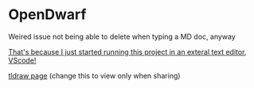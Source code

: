 # OpenDwarf

Weired issue not being able to delete when typing a MD doc, anyway

[That's because I just started running this project in an exteral text editor, VScode!](https://www.showwcase.com/show/34429/effortless-scripting-in-godot-4-with-visual-studio-code-a-step-by-step-guide)

[tldraw page](https://www.tldraw.com/r/v2_c_ysVQ4iTcVfJ0v5u5as0x-?page=page%3AQk3-89VyWUjdoYIF7zV-m&viewport=-2534%2C-2409%2C8007%2C3866)
(change this to view only when sharing)
